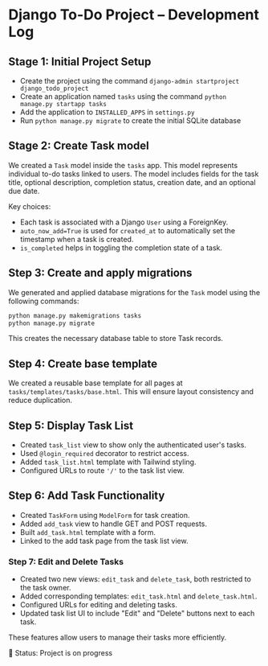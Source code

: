 # Django To-Do Project – Development Log

## Stage 1: Initial Project Setup
- Create the project using the command `django-admin startproject django_todo_project`
- Create an application named `tasks` using the command `python manage.py startapp tasks`
- Add the application to `INSTALLED_APPS` in `settings.py`
- Run `python manage.py migrate` to create the initial SQLite database

## Stage 2: Create Task model

We created a `Task` model inside the `tasks` app. This model represents individual to-do tasks linked to users. The model includes fields for the task title, optional description, completion status, creation date, and an optional due date.

Key choices:
- Each task is associated with a Django `User` using a ForeignKey.
- `auto_now_add=True` is used for `created_at` to automatically set the timestamp when a task is created.
- `is_completed` helps in toggling the completion state of a task.

## Step 3: Create and apply migrations

We generated and applied database migrations for the `Task` model using the following commands:

```python
python manage.py makemigrations tasks
python manage.py migrate
```
This creates the necessary database table to store Task records.

## Step 4: Create base template

We created a reusable base template for all pages at `tasks/templates/tasks/base.html`. This will ensure layout consistency and reduce duplication.

## Step 5: Display Task List

- Created `task_list` view to show only the authenticated user's tasks.
- Used `@login_required` decorator to restrict access.
- Added `task_list.html` template with Tailwind styling.
- Configured URLs to route `'/'` to the task list view.

## Step 6: Add Task Functionality

- Created `TaskForm` using `ModelForm` for task creation.
- Added `add_task` view to handle GET and POST requests.
- Built `add_task.html` template with a form.
- Linked to the add task page from the task list view.

### Step 7: Edit and Delete Tasks

- Created two new views: `edit_task` and `delete_task`, both restricted to the task owner.
- Added corresponding templates: `edit_task.html` and `delete_task.html`.
- Configured URLs for editing and deleting tasks.
- Updated task list UI to include "Edit" and "Delete" buttons next to each task.

These features allow users to manage their tasks more efficiently.



🚀 Status: Project is on progress